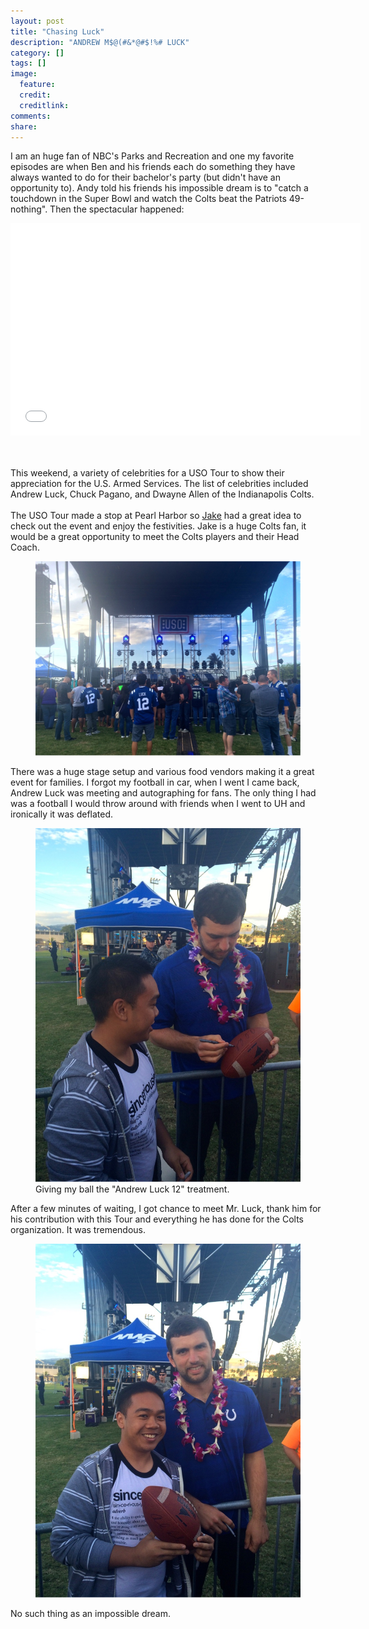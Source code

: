 ```yaml
---
layout: post
title: "Chasing Luck"
description: "ANDREW M$@(#&*@#$!%# LUCK"
category: []
tags: []
image:
  feature: 
  credit: 
  creditlink: 
comments: 
share: 
---
```


I am an huge fan of NBC's Parks and Recreation and one my favorite episodes are when Ben and his friends each do something they have always wanted to do for their bachelor's party (but didn't have an opportunity to). Andy told his friends his impossible dream is to "catch a touchdown in the Super Bowl and watch the Colts beat the Patriots 49-nothing". Then the spectacular happened:

<iframe width="560" height="340" src="//www.youtube.com/embed/y4KIm9y6Rss" frameborder="0" allowfullscreen></iframe>

<br><br>
This weekend, a variety of celebrities for a USO Tour to show their appreciation for the U.S. Armed Services. The list of celebrities included Andrew Luck, Chuck Pagano, and Dwayne Allen of the Indianapolis Colts.
<br><br>
The USO Tour made a stop at Pearl Harbor so [Jake](http://twitter.com/jaketsuyemura) had a great idea to check out the event and enjoy the festivities. Jake is a huge Colts fan, it would be a great opportunity to meet the Colts players and their Head Coach. 

<figure>
	<img src="/images/chasing-luck/uso-tour.jpg">
</figure>

There was a huge stage setup and various food vendors making it a great event for families. I forgot my football in car, when I went I came back, Andrew Luck was meeting and autographing for fans. The only thing I had was a football I would throw around with friends when I went to UH and ironically it was deflated.

<figure>
	<img src="/images/chasing-luck/luck-1.jpg">
	<figcaption>Giving my ball the "Andrew Luck 12" treatment.</figcaption>
</figure>

After a few minutes of waiting, I got chance to meet Mr. Luck, thank him for his contribution with this Tour and everything he has done for the Colts organization. It was tremendous. 

<figure>
	<img src="/images/chasing-luck/luck-2.jpg">
</figure>

No such thing as an impossible dream.

